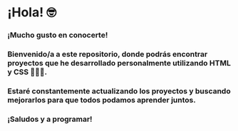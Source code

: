 # ¡Hola! 🤓

### ¡Mucho gusto en conocerte!

### Bienvenido/a a este repositorio, donde podrás encontrar proyectos que he desarrollado personalmente utilizando HTML y CSS 👨🏽‍💻.

### Estaré constantemente actualizando los proyectos y buscando mejorarlos para que todos podamos aprender juntos.

### ¡Saludos y a programar!
